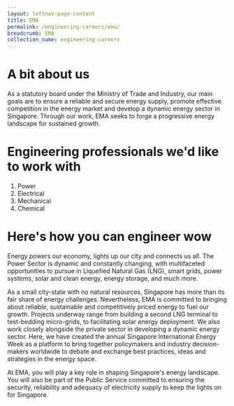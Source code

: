 ```yaml
---
layout: leftnav-page-content
title: EMA
permalink: /engineering-careers/ema/
breadcrumb: EMA
collection_name: engineering-careers
---
```

# A bit about us

As a statutory board under the Ministry of Trade and Industry, our main goals are to ensure a reliable and secure energy supply, promote effective competition in the energy market and develop a dynamic energy sector in Singapore. Through our work, EMA seeks to forge a progressive energy landscape for sustained growth.


# Engineering professionals we'd like to work with

1.	Power 
2.	Electrical
3.	Mechanical
4. Chemical


# Here's how you can engineer wow

Energy powers our economy, lights up our city and connects us all. The Power Sector is dynamic and constantly changing, with multifaceted opportunities to pursue in Liquefied Natural Gas (LNG), smart grids, power systems, solar and clean energy, energy storage, and much more.

As a small city-state with no natural resources, Singapore has more than its fair share of energy challenges. Nevertheless, EMA is committed to bringing about reliable, sustainable and competitively priced energy to fuel our growth. Projects underway range from building a second LNG terminal to test-bedding micro-grids, to facilitating solar energy deployment. We also work closely alongside the private sector in developing a dynamic energy sector. Here, we have created the annual Singapore International Energy Week as a platform to bring together policymakers and industry decision-makers worldwide to debate and exchange best practices, ideas and strategies in the energy space.

At EMA, you will play a key role in shaping Singapore's energy landscape. You will also be part of the Public Service committed to ensuring the security, reliability and adequacy of electricity supply to keep the lights on for Singapore. 

